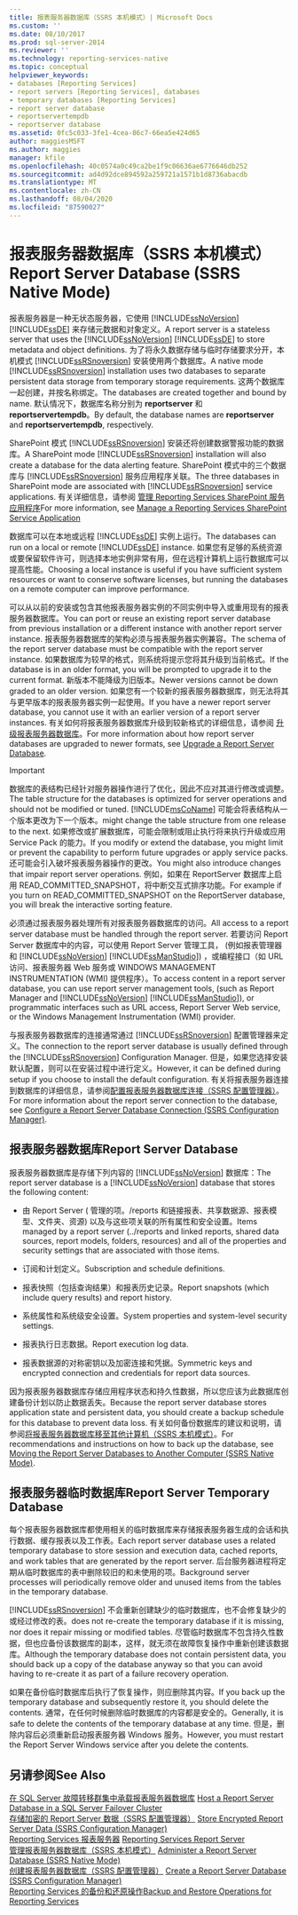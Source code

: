```yaml
---
title: 报表服务器数据库（SSRS 本机模式）| Microsoft Docs
ms.custom: ''
ms.date: 08/10/2017
ms.prod: sql-server-2014
ms.reviewer: ''
ms.technology: reporting-services-native
ms.topic: conceptual
helpviewer_keywords:
- databases [Reporting Services]
- report servers [Reporting Services], databases
- temporary databases [Reporting Services]
- report server database
- reportservertempdb
- reportserver database
ms.assetid: 0fc5c033-3fe1-4cea-86c7-66ea5e424d65
author: maggiesMSFT
ms.author: maggies
manager: kfile
ms.openlocfilehash: 40c0574a0c49ca2be1f9c06636ae6776646db252
ms.sourcegitcommit: ad4d92dce894592a259721a1571b1d8736abacdb
ms.translationtype: MT
ms.contentlocale: zh-CN
ms.lasthandoff: 08/04/2020
ms.locfileid: "87590027"
---
```

# <a name="report-server-database-ssrs-native-mode"></a><span data-ttu-id="ec5e9-102">报表服务器数据库（SSRS 本机模式）</span><span class="sxs-lookup"><span data-stu-id="ec5e9-102">Report Server Database (SSRS Native Mode)</span></span>
  <span data-ttu-id="ec5e9-103">报表服务器是一种无状态服务器，它使用 [!INCLUDE[ssNoVersion](../../includes/ssnoversion-md.md)] [!INCLUDE[ssDE](../../includes/ssde-md.md)] 来存储元数据和对象定义。</span><span class="sxs-lookup"><span data-stu-id="ec5e9-103">A report server is a stateless server that uses the [!INCLUDE[ssNoVersion](../../includes/ssnoversion-md.md)] [!INCLUDE[ssDE](../../includes/ssde-md.md)] to store metadata and object definitions.</span></span> <span data-ttu-id="ec5e9-104">为了将永久数据存储与临时存储要求分开，本机模式 [!INCLUDE[ssRSnoversion](../../includes/ssrsnoversion-md.md)] 安装使用两个数据库。</span><span class="sxs-lookup"><span data-stu-id="ec5e9-104">A native mode [!INCLUDE[ssRSnoversion](../../includes/ssrsnoversion-md.md)] installation uses two databases to separate persistent data storage from temporary storage requirements.</span></span> <span data-ttu-id="ec5e9-105">这两个数据库一起创建，并按名称绑定。</span><span class="sxs-lookup"><span data-stu-id="ec5e9-105">The databases are created together and bound by name.</span></span> <span data-ttu-id="ec5e9-106">默认情况下，数据库名称分别为 **reportserver** 和 **reportservertempdb**。</span><span class="sxs-lookup"><span data-stu-id="ec5e9-106">By default, the database names are **reportserver** and **reportservertempdb**, respectively.</span></span>  
  
 <span data-ttu-id="ec5e9-107">SharePoint 模式 [!INCLUDE[ssRSnoversion](../../includes/ssrsnoversion-md.md)] 安装还将创建数据警报功能的数据库。</span><span class="sxs-lookup"><span data-stu-id="ec5e9-107">A SharePoint mode [!INCLUDE[ssRSnoversion](../../includes/ssrsnoversion-md.md)] installation will also create a database for the data alerting feature.</span></span> <span data-ttu-id="ec5e9-108">SharePoint 模式中的三个数据库与 [!INCLUDE[ssRSnoversion](../../includes/ssrsnoversion-md.md)] 服务应用程序关联。</span><span class="sxs-lookup"><span data-stu-id="ec5e9-108">The three databases in SharePoint mode are associated with [!INCLUDE[ssRSnoversion](../../includes/ssrsnoversion-md.md)] service applications.</span></span> <span data-ttu-id="ec5e9-109">有关详细信息，请参阅 [管理 Reporting Services SharePoint 服务应用程序](../manage-a-reporting-services-sharepoint-service-application.md)</span><span class="sxs-lookup"><span data-stu-id="ec5e9-109">For more information, see [Manage a Reporting Services SharePoint Service Application](../manage-a-reporting-services-sharepoint-service-application.md)</span></span>  
  
 <span data-ttu-id="ec5e9-110">数据库可以在本地或远程 [!INCLUDE[ssDE](../../includes/ssde-md.md)] 实例上运行。</span><span class="sxs-lookup"><span data-stu-id="ec5e9-110">The databases can run on a local or remote [!INCLUDE[ssDE](../../includes/ssde-md.md)] instance.</span></span> <span data-ttu-id="ec5e9-111">如果您有足够的系统资源或要保留软件许可，则选择本地实例非常有用，但在远程计算机上运行数据库可以提高性能。</span><span class="sxs-lookup"><span data-stu-id="ec5e9-111">Choosing a local instance is useful if you have sufficient system resources or want to conserve software licenses, but running the databases on a remote computer can improve performance.</span></span>  
  
 <span data-ttu-id="ec5e9-112">可以从以前的安装或包含其他报表服务器实例的不同实例中导入或重用现有的报表服务器数据库。</span><span class="sxs-lookup"><span data-stu-id="ec5e9-112">You can port or reuse an existing report server database from previous installation or a different instance with another report server instance.</span></span> <span data-ttu-id="ec5e9-113">报表服务器数据库的架构必须与报表服务器实例兼容。</span><span class="sxs-lookup"><span data-stu-id="ec5e9-113">The schema of the report server database must be compatible with the report server instance.</span></span> <span data-ttu-id="ec5e9-114">如果数据库为较早的格式，则系统将提示您将其升级到当前格式。</span><span class="sxs-lookup"><span data-stu-id="ec5e9-114">If the database is in an older format, you will be prompted to upgrade it to the current format.</span></span> <span data-ttu-id="ec5e9-115">新版本不能降级为旧版本。</span><span class="sxs-lookup"><span data-stu-id="ec5e9-115">Newer versions cannot be down graded to an older version.</span></span> <span data-ttu-id="ec5e9-116">如果您有一个较新的报表服务器数据库，则无法将其与更早版本的报表服务器实例一起使用。</span><span class="sxs-lookup"><span data-stu-id="ec5e9-116">If you have a newer report server database, you cannot use it with an earlier version of a report server instances.</span></span> <span data-ttu-id="ec5e9-117">有关如何将报表服务器数据库升级到较新格式的详细信息，请参阅 [升级报表服务器数据库](../install-windows/upgrade-a-report-server-database.md)。</span><span class="sxs-lookup"><span data-stu-id="ec5e9-117">For more information about how report server databases are upgraded to newer formats, see [Upgrade a Report Server Database](../install-windows/upgrade-a-report-server-database.md).</span></span>  
  
> [!IMPORTANT]  
>  <span data-ttu-id="ec5e9-118">数据库的表结构已经针对服务器操作进行了优化，因此不应对其进行修改或调整。</span><span class="sxs-lookup"><span data-stu-id="ec5e9-118">The table structure for the databases is optimized for server operations and should not be modified or tuned.</span></span> [!INCLUDE[msCoName](../../includes/msconame-md.md)] <span data-ttu-id="ec5e9-119">可能会将表结构从一个版本更改为下一个版本。</span><span class="sxs-lookup"><span data-stu-id="ec5e9-119">might change the table structure from one release to the next.</span></span> <span data-ttu-id="ec5e9-120">如果修改或扩展数据库，可能会限制或阻止执行将来执行升级或应用 Service Pack 的能力。</span><span class="sxs-lookup"><span data-stu-id="ec5e9-120">If you modify or extend the database, you might limit or prevent the capability to perform future upgrades or apply service packs.</span></span> <span data-ttu-id="ec5e9-121">还可能会引入破坏报表服务器操作的更改。</span><span class="sxs-lookup"><span data-stu-id="ec5e9-121">You might also introduce changes that impair report server operations.</span></span> <span data-ttu-id="ec5e9-122">例如，如果在 ReportServer 数据库上启用 READ_COMMITTED_SNAPSHOT，将中断交互式排序功能。</span><span class="sxs-lookup"><span data-stu-id="ec5e9-122">For example if you turn on READ_COMMITTED_SNAPSHOT on the ReportServer database, you will break the interactive sorting feature.</span></span>  
  
 <span data-ttu-id="ec5e9-123">必须通过报表服务器处理所有对报表服务器数据库的访问。</span><span class="sxs-lookup"><span data-stu-id="ec5e9-123">All access to a report server database must be handled through the report server.</span></span> <span data-ttu-id="ec5e9-124">若要访问 Report Server 数据库中的内容，可以使用 Report Server 管理工具， (例如报表管理器和 [!INCLUDE[ssNoVersion](../../includes/ssnoversion-md.md)] [!INCLUDE[ssManStudio](../../includes/ssmanstudio-md.md)]) ，或编程接口（如 URL 访问、报表服务器 Web 服务或 WINDOWS MANAGEMENT INSTRUMENTATION (WMI) 提供程序）。</span><span class="sxs-lookup"><span data-stu-id="ec5e9-124">To access content in a report server database, you can use report server management tools, (such as Report Manager and [!INCLUDE[ssNoVersion](../../includes/ssnoversion-md.md)] [!INCLUDE[ssManStudio](../../includes/ssmanstudio-md.md)]), or programmatic interfaces such as URL access, Report Server Web service, or the Windows Management Instrumentation (WMI) provider.</span></span>  
  
 <span data-ttu-id="ec5e9-125">与报表服务器数据库的连接通常通过 [!INCLUDE[ssRSnoversion](../../includes/ssrsnoversion-md.md)] 配置管理器来定义。</span><span class="sxs-lookup"><span data-stu-id="ec5e9-125">The connection to the report server database is usually defined through the [!INCLUDE[ssRSnoversion](../../includes/ssrsnoversion-md.md)] Configuration Manager.</span></span> <span data-ttu-id="ec5e9-126">但是，如果您选择安装默认配置，则可以在安装过程中进行定义。</span><span class="sxs-lookup"><span data-stu-id="ec5e9-126">However, it can be defined during setup if you choose to install the default configuration.</span></span> <span data-ttu-id="ec5e9-127">有关将报表服务器连接到数据库的详细信息，请参阅[配置报表服务器数据库连接（SSRS 配置管理器）](../../sql-server/install/configure-a-report-server-database-connection-ssrs-configuration-manager.md)。</span><span class="sxs-lookup"><span data-stu-id="ec5e9-127">For more information about the report server connection to the database, see [Configure a Report Server Database Connection  &#40;SSRS Configuration Manager&#41;](../../sql-server/install/configure-a-report-server-database-connection-ssrs-configuration-manager.md).</span></span>  
  
## <a name="report-server-database"></a><span data-ttu-id="ec5e9-128">报表服务器数据库</span><span class="sxs-lookup"><span data-stu-id="ec5e9-128">Report Server Database</span></span>  
 <span data-ttu-id="ec5e9-129">报表服务器数据库是存储下列内容的 [!INCLUDE[ssNoVersion](../../includes/ssnoversion-md.md)] 数据库：</span><span class="sxs-lookup"><span data-stu-id="ec5e9-129">The report server database is a [!INCLUDE[ssNoVersion](../../includes/ssnoversion-md.md)] database that stores the following content:</span></span>  
  
-   <span data-ttu-id="ec5e9-130">由 Report Server ( 管理的项。/reports 和链接报表、共享数据源、报表模型、文件夹、资源) 以及与这些项关联的所有属性和安全设置。</span><span class="sxs-lookup"><span data-stu-id="ec5e9-130">Items managed by a report server (../reports and linked reports, shared data sources, report models, folders, resources) and all of the properties and security settings that are associated with those items.</span></span>  
  
-   <span data-ttu-id="ec5e9-131">订阅和计划定义。</span><span class="sxs-lookup"><span data-stu-id="ec5e9-131">Subscription and schedule definitions.</span></span>  
  
-   <span data-ttu-id="ec5e9-132">报表快照（包括查询结果）和报表历史记录。</span><span class="sxs-lookup"><span data-stu-id="ec5e9-132">Report snapshots (which include query results) and report history.</span></span>  
  
-   <span data-ttu-id="ec5e9-133">系统属性和系统级安全设置。</span><span class="sxs-lookup"><span data-stu-id="ec5e9-133">System properties and system-level security settings.</span></span>  
  
-   <span data-ttu-id="ec5e9-134">报表执行日志数据。</span><span class="sxs-lookup"><span data-stu-id="ec5e9-134">Report execution log data.</span></span>  
  
-   <span data-ttu-id="ec5e9-135">报表数据源的对称密钥以及加密连接和凭据。</span><span class="sxs-lookup"><span data-stu-id="ec5e9-135">Symmetric keys and encrypted connection and credentials for report data sources.</span></span>  
  
 <span data-ttu-id="ec5e9-136">因为报表服务器数据库存储应用程序状态和持久性数据，所以您应该为此数据库创建备份计划以防止数据丢失。</span><span class="sxs-lookup"><span data-stu-id="ec5e9-136">Because the report server database stores application state and persistent data, you should create a backup schedule for this database to prevent data loss.</span></span> <span data-ttu-id="ec5e9-137">有关如何备份数据库的建议和说明，请参阅[将报表服务器数据库移至其他计算机（SSRS 本机模式）](moving-the-report-server-databases-to-another-computer-ssrs-native-mode.md)。</span><span class="sxs-lookup"><span data-stu-id="ec5e9-137">For recommendations and instructions on how to back up the database, see [Moving the Report Server Databases to Another Computer &#40;SSRS Native Mode&#41;](moving-the-report-server-databases-to-another-computer-ssrs-native-mode.md).</span></span>  
  
## <a name="report-server-temporary-database"></a><span data-ttu-id="ec5e9-138">报表服务器临时数据库</span><span class="sxs-lookup"><span data-stu-id="ec5e9-138">Report Server Temporary Database</span></span>  
 <span data-ttu-id="ec5e9-139">每个报表服务器数据库都使用相关的临时数据库来存储报表服务器生成的会话和执行数据、缓存报表以及工作表。</span><span class="sxs-lookup"><span data-stu-id="ec5e9-139">Each report server database uses a related temporary database to store session and execution data, cached reports, and work tables that are generated by the report server.</span></span> <span data-ttu-id="ec5e9-140">后台服务器进程将定期从临时数据库的表中删除较旧的和未使用的项。</span><span class="sxs-lookup"><span data-stu-id="ec5e9-140">Background server processes will periodically remove older and unused items from the tables in the temporary database.</span></span>  
  
 [!INCLUDE[ssRSnoversion](../../includes/ssrsnoversion-md.md)] <span data-ttu-id="ec5e9-141">不会重新创建缺少的临时数据库，也不会修复缺少的或经过修改的表。</span><span class="sxs-lookup"><span data-stu-id="ec5e9-141">does not re-create the temporary database if it is missing, nor does it repair missing or modified tables.</span></span> <span data-ttu-id="ec5e9-142">尽管临时数据库不包含持久性数据，但也应备份该数据库的副本，这样，就无须在故障恢复操作中重新创建该数据库。</span><span class="sxs-lookup"><span data-stu-id="ec5e9-142">Although the temporary database does not contain persistent data, you should back up a copy of the database anyway so that you can avoid having to re-create it as part of a failure recovery operation.</span></span>  
  
 <span data-ttu-id="ec5e9-143">如果在备份临时数据库后执行了恢复操作，则应删除其内容。</span><span class="sxs-lookup"><span data-stu-id="ec5e9-143">If you back up the temporary database and subsequently restore it, you should delete the contents.</span></span> <span data-ttu-id="ec5e9-144">通常，在任何时候删除临时数据库的内容都是安全的。</span><span class="sxs-lookup"><span data-stu-id="ec5e9-144">Generally, it is safe to delete the contents of the temporary database at any time.</span></span> <span data-ttu-id="ec5e9-145">但是，删除内容后必须重新启动报表服务器 Windows 服务。</span><span class="sxs-lookup"><span data-stu-id="ec5e9-145">However, you must restart the Report Server Windows service after you delete the contents.</span></span>  
  
## <a name="see-also"></a><span data-ttu-id="ec5e9-146">另请参阅</span><span class="sxs-lookup"><span data-stu-id="ec5e9-146">See Also</span></span>  
 <span data-ttu-id="ec5e9-147">[在 SQL Server 故障转移群集中承载报表服务器数据库](../install-windows/host-a-report-server-database-in-a-sql-server-failover-cluster.md) </span><span class="sxs-lookup"><span data-stu-id="ec5e9-147">[Host a Report Server Database in a SQL Server Failover Cluster](../install-windows/host-a-report-server-database-in-a-sql-server-failover-cluster.md) </span></span>  
 <span data-ttu-id="ec5e9-148">[存储加密的 Report Server 数据（SSRS 配置管理器）](../install-windows/ssrs-encryption-keys-store-encrypted-report-server-data.md) </span><span class="sxs-lookup"><span data-stu-id="ec5e9-148">[Store Encrypted Report Server Data &#40;SSRS Configuration Manager&#41;](../install-windows/ssrs-encryption-keys-store-encrypted-report-server-data.md) </span></span>  
 <span data-ttu-id="ec5e9-149">[Reporting Services 报表服务器](../reporting-services-report-server.md) </span><span class="sxs-lookup"><span data-stu-id="ec5e9-149">[Reporting Services Report Server](../reporting-services-report-server.md) </span></span>  
 <span data-ttu-id="ec5e9-150">[管理报表服务器数据库（SSRS 本机模式）](report-server-database-ssrs-native-mode.md) </span><span class="sxs-lookup"><span data-stu-id="ec5e9-150">[Administer a Report Server Database &#40;SSRS Native Mode&#41;](report-server-database-ssrs-native-mode.md) </span></span>  
 <span data-ttu-id="ec5e9-151">[创建报表服务器数据库（SSRS 配置管理器）](../../sql-server/install/create-a-report-server-database-ssrs-configuration-manager.md) </span><span class="sxs-lookup"><span data-stu-id="ec5e9-151">[Create a Report Server Database  &#40;SSRS Configuration Manager&#41;](../../sql-server/install/create-a-report-server-database-ssrs-configuration-manager.md) </span></span>  
 [<span data-ttu-id="ec5e9-152">Reporting Services 的备份和还原操作</span><span class="sxs-lookup"><span data-stu-id="ec5e9-152">Backup and Restore Operations for Reporting Services</span></span>](../install-windows/backup-and-restore-operations-for-reporting-services.md)  
  
  
